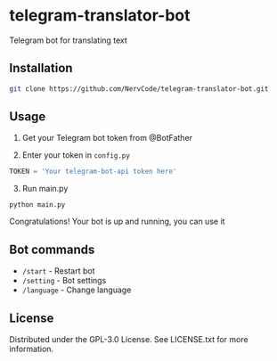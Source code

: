 # telegram-translator-bot
Telegram bot for translating text

## Installation

```bash
git clone https://github.com/NervCode/telegram-translator-bot.git
```

## Usage

1. Get your Telegram bot token from @BotFather

2. Enter your token in `config.py`
```python
TOKEN = 'Your telegram-bot-api token here'
```
3. Run main.py

```
python main.py
```

Congratulations! Your bot is up and running, you can use it

## Bot commands

- `/start` - Restart bot
- `/setting` - Bot settings
- `/language` - Change language

## License

Distributed under the GPL-3.0 License. See LICENSE.txt for more information.
